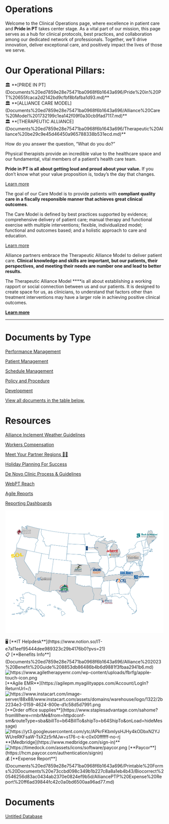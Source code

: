 # Operations

Welcome to the Clinical Operations page, where excellence in patient care and ************************Pride in PT************************ takes center stage. As a vital part of our mission, this page serves as a hub for clinical protocols, best practices, and collaboration among our dedicated network of professionals. Together, we'll drive innovation, deliver exceptional care, and positively impact the lives of those we serve.

# Our Operational Pillars:

<aside>
🏛️ **[PRIDE IN PT](Documents%20ed7859e28e75471ba0968f6b1643a696/Pride%20in%20PT%20655fcaca2d2142bd9cfbf8bfafba1d93.md)**

</aside>

<aside>
🏛️ **[ALLIANCE CARE MODEL](Documents%20ed7859e28e75471ba0968f6b1643a696/Alliance%20Care%20Model%201732199c1ea142f09f0a30cb9fad7117.md)**

</aside>

<aside>
🏛️ **[THERAPEUTIC ALLIANCE](Documents%20ed7859e28e75471ba0968f6b1643a696/Therapeutic%20Alliance%20be29c9e45d46450a965788338b531ecd.md)**

</aside>

How do you answer the question, “What do you do?”

Physical therapists provide an incredible value to the healthcare space and our fundamental, vital members of a patient’s health care team. 

**Pride in PT is all about getting loud and proud about your value.** If you don’t know what your value proposition is, today’s the day that changes.

[Learn more](Documents%20ed7859e28e75471ba0968f6b1643a696/Pride%20in%20PT%20655fcaca2d2142bd9cfbf8bfafba1d93.md)

The goal of our Care Model is to provide patients with **compliant quality care in a fiscally responsible manner that achieves great clinical outcomes**.

The Care Model is defined by best practices supported by evidence; comprehensive delivery of patient care; manual therapy and functional exercise with multiple interventions; flexible, individualized model; functional and outcomes based; and a holistic approach to care and education.

[Learn more](Documents%20ed7859e28e75471ba0968f6b1643a696/Alliance%20Care%20Model%201732199c1ea142f09f0a30cb9fad7117.md)

Alliance partners embrace the Therapeutic Alliance Model to deliver patient care.  **Clinical knowledge and skills are important, but our patients, their perspectives, and meeting their needs are number one and lead to better results.** 

The Therapeutic Alliance Model ****is all about establishing a working rapport or social connection between us and our patients.  It is designed to create space for us, as clinicians, to understand that factors other than treatment interventions may have a larger role in achieving positive clinical outcomes.

**[Learn more](Documents%20ed7859e28e75471ba0968f6b1643a696/Therapeutic%20Alliance%20be29c9e45d46450a965788338b531ecd.md)**

---

# Documents by Type

[Performance Management](Operations%20a465a6ca79d5421385146eac0c5201a1/Performance%20Management%2020e1869107f54deeb50e6c70ebb8f5e6.csv)

[Patient Management](Operations%20a465a6ca79d5421385146eac0c5201a1/Patient%20Management%20e759673109b24e2c885d942f7e23a00d.csv)

[Schedule Management](Operations%20a465a6ca79d5421385146eac0c5201a1/Schedule%20Management%200a0ac7e27f1045248a9ca3a163d2e3d4.csv)

[Policy and Procedure](Operations%20a465a6ca79d5421385146eac0c5201a1/Policy%20and%20Procedure%201099118ba6db48fcaf08258431897a00.csv)

[Development](Operations%20a465a6ca79d5421385146eac0c5201a1/Development%205ee3a141f78d4c8d80aead228e8429b3.csv)

[View all documents in the table below.](Operations%20a465a6ca79d5421385146eac0c5201a1.md)

# Resources

[Alliance Inclement Weather Guidelines](Documents%20ed7859e28e75471ba0968f6b1643a696/Alliance%20Inclement%20Weather%20Guidelines%20eb53cdb0b3bc4a8db13a62233b51edb6.md)

[Workers Compensation](https://www.notion.so/Workers-Compensation-6a914851f53845f2a8f9f36477988b6b?pvs=21)

[Meet Your Partner Regions 👋🏻](Operations%20a465a6ca79d5421385146eac0c5201a1/Meet%20Your%20Partner%20Regions%20%F0%9F%91%8B%F0%9F%8F%BB%203623da64a1934df1b9bffc214c2e227a.md)

[Holiday Planning For Success ](Documents%20ed7859e28e75471ba0968f6b1643a696/Holiday%20Planning%20For%20Success%209b2552a553984af9a6916601c81c8130.md)

[De Novo Clinic Process & Guidelines](Operations%20a465a6ca79d5421385146eac0c5201a1/De%20Novo%20Clinic%20Process%20&%20Guidelines%200b573797a53c4dab957480bb59365521.md)

[WebPT Reach](https://www.notion.so/WebPT-Reach-8c18ae43a54e4b5491f4eba377d3d398?pvs=21)

[Agile Reports](Operations%20a465a6ca79d5421385146eac0c5201a1/Agile%20Reports%2098580b854c804ea1984b11580152cc8f.md)

[Reporting Dashboards](Operations%20a465a6ca79d5421385146eac0c5201a1/Reporting%20Dashboards%205616688a672b4988a1e07801452a00ff.md)

![OP Map (with key).png](Operations%20a465a6ca79d5421385146eac0c5201a1/OP_Map_(with_key).png)

<aside>
🖥️ [**IT Helpdesk**](https://www.notion.so/IT-e7a11eef95444dee989323c29b4176b0?pvs=21)

</aside>

<aside>
📋 [**Benefits Info**](Documents%20ed7859e28e75471ba0968f6b1643a696/Alliance%202023%20Benefit%20Guide%208853db86486b4b6d9881f3fbaa2941b6.md)

</aside>

<aside>
<img src="https://www.agiletherapyemr.com/wp-content/uploads/fbrfg/apple-touch-icon.png" alt="https://www.agiletherapyemr.com/wp-content/uploads/fbrfg/apple-touch-icon.png" width="40px" /> [**Agile EMR**](https://agilepm.myagilityapps.com/Account/LogIn?ReturnUrl=/)

</aside>

<aside>
<img src="https://www.instacart.com/image-server/88x88/www.instacart.com/assets/domains/warehouse/logo/1322/2b2234e3-0159-4624-800e-d1c58d5d7991.png" alt="https://www.instacart.com/image-server/88x88/www.instacart.com/assets/domains/warehouse/logo/1322/2b2234e3-0159-4624-800e-d1c58d5d7991.png" width="40px" /> [**Order office supplies**](https://www.staplesadvantage.com/sahome?fromWhere=rmbrMe&from=httpdconf-sm&routeType=sba&billTo=b64BillTo&shipTo=b64ShipTo&onLoad=hideMessage)

</aside>

<aside>
<img src="https://yt3.googleusercontent.com/ytc/APkrFKbmlysHJHy4kODbxN2YJWUreRKFsaW-TsX2z5rMJw=s176-c-k-c0x00ffffff-no-rj" alt="https://yt3.googleusercontent.com/ytc/APkrFKbmlysHJHy4kODbxN2YJWUreRKFsaW-TsX2z5rMJw=s176-c-k-c0x00ffffff-no-rj" width="40px" /> **[Medbridge](https://www.medbridge.com/sign-in)**

</aside>

<aside>
<img src="https://timedock.com/assets/icons/software/paycor.png" alt="https://timedock.com/assets/icons/software/paycor.png" width="40px" /> [**Paycor**](https://hcm.paycor.com/authentication/signin)

</aside>

<aside>
💰 [**Expense Report**](Documents%20ed7859e28e75471ba0968f6b1643a696/Printable%20Forms%20Documents%20e73ccbd098c349b1b227c8a8a1eb4b43/Biocorrect%20546256d83ac0434ab2370e0824ef9b5d/AlliancePTP%20Expense%20Report%20ff6ad39844fc42c0a0bd6500aa96ad77.md)

</aside>

# Documents

[Untitled Database](Operations%20a465a6ca79d5421385146eac0c5201a1/Untitled%20Database%20dc8e92d80e4d49a695bd909b9536e09e.csv)